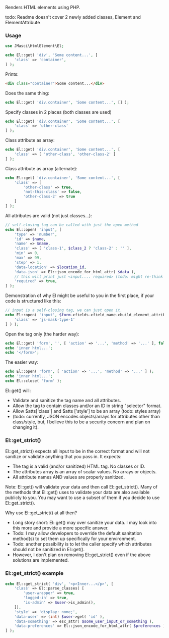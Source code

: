 Renders HTML elements using PHP.

todo: Readme doesn't cover 2 newly added classes, Element and ElementAttribute 

### Usage

```php
use JMasci\HtmlElement\El;

echo El::get( 'div', 'Some content...', [
    'class' => 'container',
] );
```

Prints:

```html
<div class="container">Some content...</div>
```

Does the same thing:

```php
echo El::get( 'div.container', 'Some content...', [] );
```

Specify classes in 2 places (both classes are used)

```php
echo El::get( 'div.container', 'Some content...', [
    'class' => 'other-class'
] );
```

Class attribute as array:

```php
echo El::get( 'div.container', 'Some content...', [
    'class' => [ 'other-class', 'other-class-2' ]
] );
```

Class attribute as array (alternate):

```php
echo El::get( 'div.container', 'Some content...', [
    'class' => [
        'other-class' => true,
        'not-this-class' => false,
        'other-class-2' => true
    ]   
] );
```

All attributes are valid (not just classes...):

```php
// self-closing tag can be called with just the open method
echo El::open( 'input', [
    'type' => 'number',
    'id' => $name,
    'name' => $name,        
    'class' => [ 'class-1', $class_2 ? 'class-2' : '' ],    
    'min' => 0, 
    'max' => 99,
    'step' => 1,
    'data-location' => $location_id,
    'data-json' => El::json_encode_for_html_attr( $data ),
    // this will print just <input.... required> (todo: might re-think how we do this)    
    'required' => true,
] );
```

Demonstration of why El might be useful to you in the first place, if your code is structured like this:

```php
// input is a self-closing tag, we can just open it.
echo El::open( 'input', $form->fields->field_name->build_element_attributes( $form_rendering_context, [
    'class' => 'js-mask-type-1'
] ) );
```

Open the tag only (the harder way):

```php
echo El::get( 'form', '', [ 'action' => '...', 'method' => '...' ], false );
echo 'inner html...';
echo '</form>';
```

The easier way:

```php
echo El::open( 'form', [ 'action' => '...', 'method' => '...' ] );
echo 'inner html...';
echo El::close( 'form' );
```

El::get() will:

- Validate and sanitize the tag name and all attributes.
- Allow the tag to contain classes and/or an ID in string "selector" format.
- Allow $atts['class'] and $atts ['style'] to be an array (todo: styles array)
- (todo: currently, JSON encodes objects/arrays for attributes other than class/style, but, I believe 
this to be a security concern and plan on changing it).

### El::get_strict()

El::get_strict() expects all input to be in the correct format and will not sanitize or validate anything
that you pass in. It expects:

- The tag is a valid (and/or sanitized) HTML tag. No classes or ID.
- The attributes array is an array of scalar values. No arrays or objects.
- All attribute names AND values are properly sanitized.

Note: El::get() will validate your data and then call El::get_strict(). Many of the methods
that El::get() uses to validate your data are also available publicly to you. You may want to
use a subset of them if you decide to use El::get_strict().

Why use El::get_strict() at all then?

- Long story short: El::get() may over sanitize your data. I may look into this more and provide a more specific answer. 
- Todo: I may allow developers to override the default sanitation method(s) to set them up specifically
for your environment. 
- Todo: another possibility is to let the caller specify which attributes should not be sanitized
in El::get().
- However, I don't plan on removing El::get_strict() even if the above solutions are implemented.

### El::get_strict() example

```php
echo El::get_strict( 'div', '<p>Inner...</p>', [    
    'class' => El::parse_classes( [
        'user-wrapper' => true,        
        'logged-in' => true,
        'is-admin' => $user->is_admin(),
    ]),
    'style' => 'display: none;',
    'data-user' => (int) $user->get( 'id' ),
    'data-something' => esc_attr( $some_user_input_or_something ),     
    'data-preferences' => El::json_encode_for_html_attr( $preferences ),    
] );
```